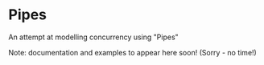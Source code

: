 # Pipes
An attempt at modelling concurrency using "Pipes"

Note: documentation and examples to appear here soon! (Sorry - no time!)
